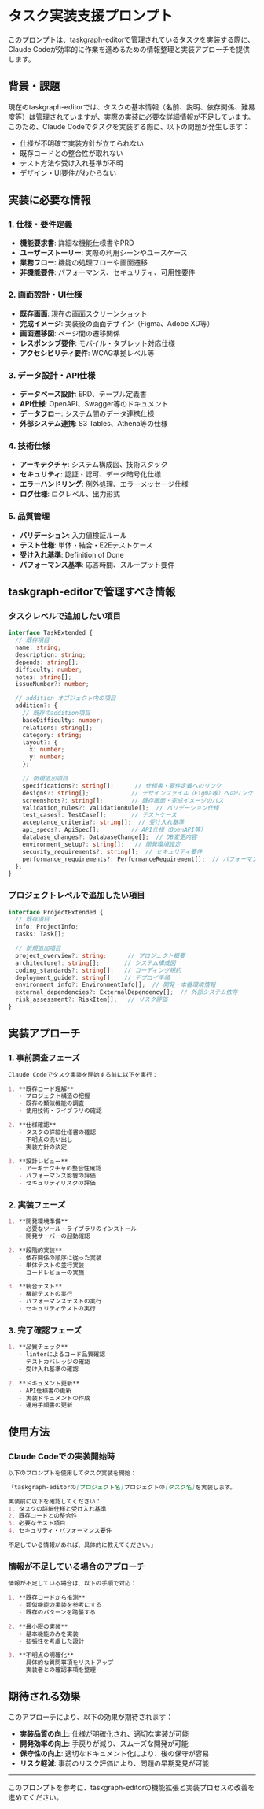 # タスク実装支援プロンプト

このプロンプトは、taskgraph-editorで管理されているタスクを実装する際に、Claude Codeが効率的に作業を進めるための情報整理と実装アプローチを提供します。

## 背景・課題

現在のtaskgraph-editorでは、タスクの基本情報（名前、説明、依存関係、難易度等）は管理されていますが、実際の実装に必要な詳細情報が不足しています。このため、Claude Codeでタスクを実装する際に、以下の問題が発生します：

- 仕様が不明確で実装方針が立てられない
- 既存コードとの整合性が取れない
- テスト方法や受け入れ基準が不明
- デザイン・UI要件がわからない

## 実装に必要な情報

### 1. 仕様・要件定義
- **機能要求書**: 詳細な機能仕様書やPRD
- **ユーザーストーリー**: 実際の利用シーンやユースケース
- **業務フロー**: 機能の処理フローや画面遷移
- **非機能要件**: パフォーマンス、セキュリティ、可用性要件

### 2. 画面設計・UI仕様
- **既存画面**: 現在の画面スクリーンショット
- **完成イメージ**: 実装後の画面デザイン（Figma、Adobe XD等）
- **画面遷移図**: ページ間の遷移関係
- **レスポンシブ要件**: モバイル・タブレット対応仕様
- **アクセシビリティ要件**: WCAG準拠レベル等

### 3. データ設計・API仕様
- **データベース設計**: ERD、テーブル定義書
- **API仕様**: OpenAPI、Swagger等のドキュメント
- **データフロー**: システム間のデータ連携仕様
- **外部システム連携**: S3 Tables、Athena等の仕様

### 4. 技術仕様
- **アーキテクチャ**: システム構成図、技術スタック
- **セキュリティ**: 認証・認可、データ暗号化仕様
- **エラーハンドリング**: 例外処理、エラーメッセージ仕様
- **ログ仕様**: ログレベル、出力形式

### 5. 品質管理
- **バリデーション**: 入力値検証ルール
- **テスト仕様**: 単体・結合・E2Eテストケース
- **受け入れ基準**: Definition of Done
- **パフォーマンス基準**: 応答時間、スループット要件

## taskgraph-editorで管理すべき情報

### タスクレベルで追加したい項目

```typescript
interface TaskExtended {
  // 既存項目
  name: string;
  description: string;
  depends: string[];
  difficulty: number;
  notes: string[];
  issueNumber?: number;

  // addition オブジェクト内の項目
  addition?: {
    // 既存のaddition項目
    baseDifficulty: number;
    relations: string[];
    category: string;
    layout?: {
      x: number;
      y: number;
    };

    // 新規追加項目
    specifications?: string[];      // 仕様書・要件定義へのリンク
    designs?: string[];            // デザインファイル（Figma等）へのリンク
    screenshots?: string[];        // 既存画面・完成イメージのパス
    validation_rules?: ValidationRule[];  // バリデーション仕様
    test_cases?: TestCase[];       // テストケース
    acceptance_criteria?: string[];  // 受け入れ基準
    api_specs?: ApiSpec[];         // API仕様（OpenAPI等）
    database_changes?: DatabaseChange[];  // DB変更内容
    environment_setup?: string[];   // 開発環境設定
    security_requirements?: string[];  // セキュリティ要件
    performance_requirements?: PerformanceRequirement[];  // パフォーマンス要件
  };
}
```

### プロジェクトレベルで追加したい項目

```typescript
interface ProjectExtended {
  // 既存項目
  info: ProjectInfo;
  tasks: Task[];

  // 新規追加項目
  project_overview?: string;      // プロジェクト概要
  architecture?: string[];       // システム構成図
  coding_standards?: string[];   // コーディング規約
  deployment_guide?: string[];   // デプロイ手順
  environment_info?: EnvironmentInfo[];  // 開発・本番環境情報
  external_dependencies?: ExternalDependency[];  // 外部システム依存
  risk_assessment?: RiskItem[];   // リスク評価
}
```

## 実装アプローチ

### 1. 事前調査フェーズ
```markdown
Claude Codeでタスク実装を開始する前に以下を実行：

1. **既存コード理解**
   - プロジェクト構造の把握
   - 既存の類似機能の調査
   - 使用技術・ライブラリの確認

2. **仕様確認**
   - タスクの詳細仕様書の確認
   - 不明点の洗い出し
   - 実装方針の決定

3. **設計レビュー**
   - アーキテクチャの整合性確認
   - パフォーマンス影響の評価
   - セキュリティリスクの評価
```

### 2. 実装フェーズ
```markdown
1. **開発環境準備**
   - 必要なツール・ライブラリのインストール
   - 開発サーバーの起動確認

2. **段階的実装**
   - 依存関係の順序に従った実装
   - 単体テストの並行実装
   - コードレビューの実施

3. **統合テスト**
   - 機能テストの実行
   - パフォーマンステストの実行
   - セキュリティテストの実行
```

### 3. 完了確認フェーズ
```markdown
1. **品質チェック**
   - linterによるコード品質確認
   - テストカバレッジの確認
   - 受け入れ基準の確認

2. **ドキュメント更新**
   - API仕様書の更新
   - 実装ドキュメントの作成
   - 運用手順書の更新
```

## 使用方法

### Claude Codeでの実装開始時

```markdown
以下のプロンプトを使用してタスク実装を開始：

「taskgraph-editorの[プロジェクト名]プロジェクトの[タスク名]を実装します。

実装前に以下を確認してください：
1. タスクの詳細仕様と受け入れ基準
2. 既存コードとの整合性
3. 必要なテスト項目
4. セキュリティ・パフォーマンス要件

不足している情報があれば、具体的に教えてください。」
```

### 情報が不足している場合のアプローチ

```markdown
情報が不足している場合は、以下の手順で対応：

1. **既存コードから推測**
   - 類似機能の実装を参考にする
   - 既存のパターンを踏襲する

2. **最小限の実装**
   - 基本機能のみを実装
   - 拡張性を考慮した設計

3. **不明点の明確化**
   - 具体的な質問事項をリストアップ
   - 実装者との確認事項を整理
```

## 期待される効果

このアプローチにより、以下の効果が期待されます：

- **実装品質の向上**: 仕様が明確化され、適切な実装が可能
- **開発効率の向上**: 手戻りが減り、スムーズな開発が可能
- **保守性の向上**: 適切なドキュメント化により、後の保守が容易
- **リスク軽減**: 事前のリスク評価により、問題の早期発見が可能

---

このプロンプトを参考に、taskgraph-editorの機能拡張と実装プロセスの改善を進めてください。

